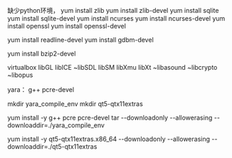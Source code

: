 缺少python环境，
yum install zlib
yum install zlib-devel
yum install sqlite
yum install sqlite-devel
yum install ncurses
yum install ncurses-devel
yum install openssl
yum install openssl-devel

yum install readline-devel
yum install gdbm-devel

yum install bzip2-devel


virtualbox
libGL
libICE
~libSDL
libSM
libXmu
libXt
~libasound
~libcrypto
~libopus


yara：
g++
pcre-devel

mkdir yara_compile_env
mkdir qt5-qtx11extras

yum install -y g++ pcre pcre-devel tar --downloadonly --allowerasing --downloaddir=./yara_compile_env

yum install -y qt5-qtx11extras.x86_64 --downloadonly --allowerasing --downloaddir=./qt5-qtx11extras